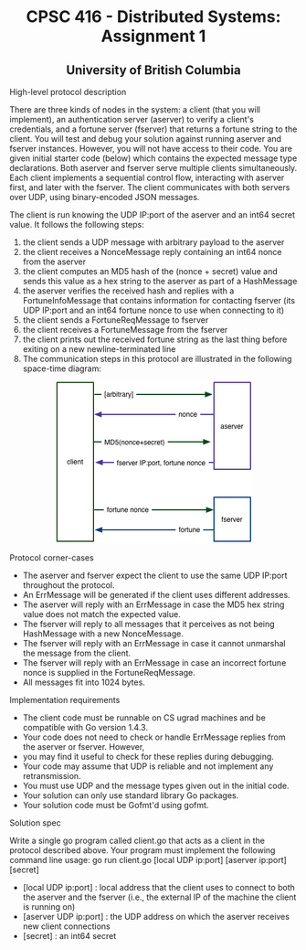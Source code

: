 <h1 align="center"> 
CPSC 416 - Distributed Systems: Assignment 1 
</h1>

<h2 align="center"> 
University of British Columbia
</h2>

High-level protocol description

There are three kinds of nodes in the system: a client (that you will implement), an authentication server (aserver) 
to verify a client's credentials, and a fortune server (fserver) that returns a fortune string to the client. 
You will test and debug your solution against running aserver and fserver instances. However, you will not have access 
to their code. You are given initial starter code (below) which contains the expected message type declarations. Both 
aserver and fserver serve multiple clients simultaneously. Each client implements a sequential control flow, interacting 
with aserver first, and later with the fserver. The client communicates with both servers over UDP, using 
binary-encoded JSON messages.

The client is run knowing the UDP IP:port of the aserver and an int64 secret value. It follows the following steps:

1. the client sends a UDP message with arbitrary payload to the aserver
2. the client receives a NonceMessage reply containing an int64 nonce from the aserver
3. the client computes an MD5 hash of the (nonce + secret) value and sends this value as a hex 
		string to the aserver as part of a HashMessage
4. the aserver verifies the received hash and replies with a FortuneInfoMessage that contains information 
		for contacting fserver (its UDP IP:port and an int64 fortune nonce to use when connecting to it)
5. the client sends a FortuneReqMessage to fserver
6. the client receives a FortuneMessage from the fserver
7. the client prints out the received fortune string as the last thing before exiting on a new newline-terminated line
8. The communication steps in this protocol are illustrated in the following space-time diagram:

<p align="center">
	<img alt="Space-Time Diagram" src="/assign1-proto.jpg">
</p>

Protocol corner-cases

- The aserver and fserver expect the client to use the same UDP IP:port throughout the protocol. 
- An ErrMessage will be generated if the client uses different addresses.
- The aserver will reply with an ErrMessage in case the MD5 hex string value does not match the expected value.
- The fserver will reply to all messages that it perceives as not being HashMessage with a new NonceMessage.
- The fserver will reply with an ErrMessage in case it cannot unmarshal the message from the client.
- The fserver will reply with an ErrMessage in case an incorrect fortune nonce is supplied in the FortuneReqMessage.
- All messages fit into 1024 bytes.


Implementation requirements

- The client code must be runnable on CS ugrad machines and be compatible with Go version 1.4.3.
- Your code does not need to check or handle ErrMessage replies from the aserver or fserver. However, 
- you may find it useful to check for these replies during debugging.
- Your code may assume that UDP is reliable and not implement any retransmission.
- You must use UDP and the message types given out in the initial code.
- Your solution can only use standard library Go packages.
- Your solution code must be Gofmt'd using gofmt.


Solution spec

Write a single go program called client.go that acts as a client in the protocol described above. 
Your program must implement the following command line usage:
go run client.go [local UDP ip:port] [aserver ip:port] [secret]

- [local UDP ip:port] : local address that the client uses to connect to both the aserver and the fserver 
		(i.e., the external IP of the machine the client is running on)
- [aserver UDP ip:port] : the UDP address on which the aserver receives new client connections
- [secret] : an int64 secret

